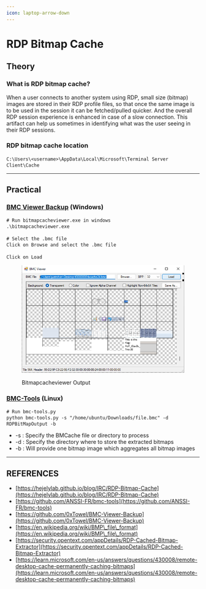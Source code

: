 ```yaml
---
icon: laptop-arrow-down
---
```


# RDP Bitmap Cache

## Theory

### What is RDP bitmap cache?

When a user connects to another system using RDP, small size (bitmap) images are stored in their RDP profile files, so that once the same image is to be used in the session it can be fetched/pulled quicker. And the overall RDP session experience is enhanced in case of a slow connection. This artifact can help us sometimes in identifying what was the user seeing in their RDP sessions.

### RDP bitmap cache location

```
C:\Users\<username>\AppData\Local\Microsoft\Terminal Server Client\Cache
```



***

## Practical

### [BMC Viewer Backup](https://github.com/0xTowel/BMC-Viewer-Backup) (Windows)

```
# Run bitmapcacheviewer.exe in windows
.\bitmapcacheviewer.exe

# Select the .bmc file
Click on Browse and select the .bmc file

Click on Load
```

<figure><img src="../../../.gitbook/assets/image (6).png" alt=""><figcaption><p>Bitmapcacheviewer Output</p></figcaption></figure>



### [BMC-Tools](https://github.com/ANSSI-FR/bmc-tools) (Linux)

```
# Run bmc-tools.py
python bmc-tools.py -s "/home/ubuntu/Downloads/file.bmc" -d RDPBitMapOutput -b
```

* \-s : Specify the BMCache file or directory to process
* \-d : Specify the directory where to store the extracted bitmaps
* \-b : Will provide one bitmap image which aggregates all bitmap images



***

## REFERENCES

* [https://hejelylab.github.io/blog/IRC/RDP-Bitmap-Cache](https://hejelylab.github.io/blog/IRC/RDP-Bitmap-Cache)
* [https://github.com/ANSSI-FR/bmc-tools](https://github.com/ANSSI-FR/bmc-tools)
* [https://github.com/0xTowel/BMC-Viewer-Backup](https://github.com/0xTowel/BMC-Viewer-Backup)
* [https://en.wikipedia.org/wiki/BMP\_file\_format](https://en.wikipedia.org/wiki/BMP\_file\_format)
* [https://security.opentext.com/appDetails/RDP-Cached-Bitmap-Extractor](https://security.opentext.com/appDetails/RDP-Cached-Bitmap-Extractor)
* [https://learn.microsoft.com/en-us/answers/questions/430008/remote-desktop-cache-permanently-caching-bitmaps](https://learn.microsoft.com/en-us/answers/questions/430008/remote-desktop-cache-permanently-caching-bitmaps)

